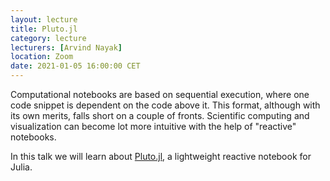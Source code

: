 ```yaml
---
layout: lecture
title: Pluto.jl
category: lecture
lecturers: [Arvind Nayak]
location: Zoom
date: 2021-01-05 16:00:00 CET
---
```


Computational notebooks are based on sequential execution, where one code snippet is dependent on the code above it. This format, although with its own merits, falls short on a couple of fronts. Scientific computing and visualization can become lot more intuitive with the help of "reactive" notebooks.  

In this talk we will learn about [Pluto.jl], a lightweight reactive notebook for Julia. 

[Pluto.jl]:https://juliahub.com/docs/Pluto/OJqMt/0.7.4/

